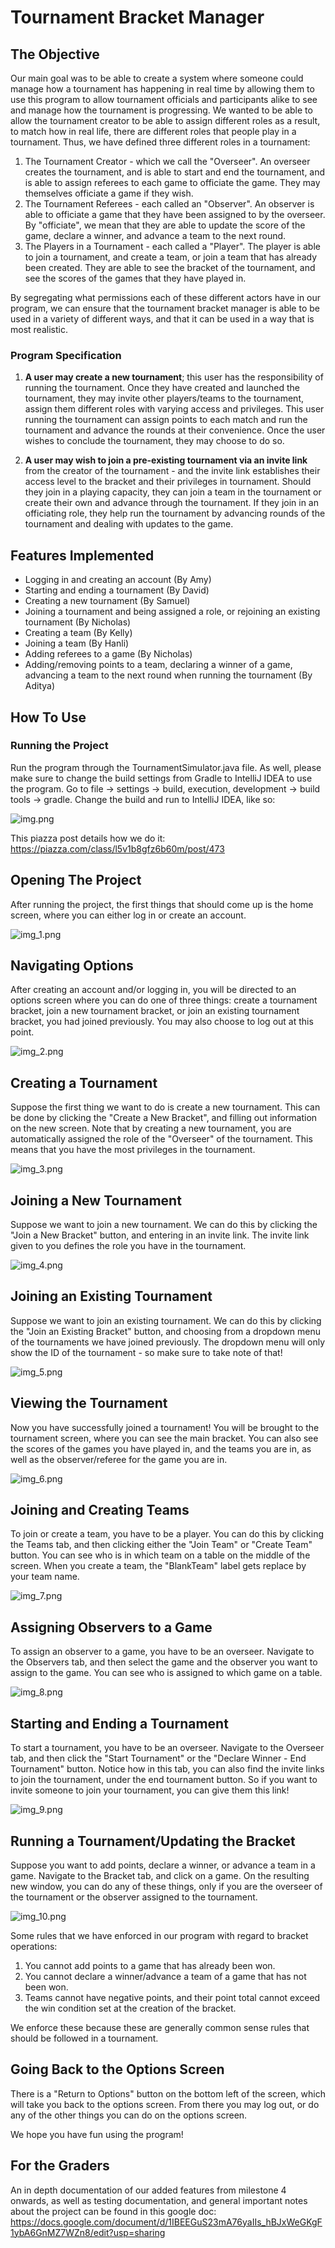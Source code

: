 # Tournament Bracket Manager

## The Objective
Our main goal was to be able to create a system where someone could manage how a tournament has happening in real time
by allowing them to use this program to allow tournament officials and participants alike to see and manage how the
tournament is progressing. We wanted to be able to allow the tournament creator to be able to assign different roles as
a result, to match how in real life, there are different roles that people play in a tournament. Thus, we have defined
three different roles in a tournament:
1. The Tournament Creator - which we call the "Overseer". An overseer creates the tournament, and is able to start
and end the tournament, and is able to assign referees to each game to officiate the game. They may themselves officiate
a game if they wish.
2. The Tournament Referees - each called an "Observer". An observer is able to officiate a game that they have been
assigned to by the overseer. By "officiate", we mean that they are able to update the score of the game, declare a
winner, and advance a team to the next round. 
3. The Players in a Tournament - each called a "Player". The player is able to join a tournament, and create a team,
or join a team that has already been created. They are able to see the bracket of the tournament, and see the scores of
the games that they have played in. 

By segregating what permissions each of these different actors have in our program, we can ensure that the tournament
bracket manager is able to be used in a variety of different ways, and that it can be used in a way that is most
realistic.

### Program Specification
1.  __A user may create a new tournament__; this user has the responsibility of running
    the tournament. Once they have created and launched the tournament, they may invite other
    players/teams to the tournament, assign them different roles with varying access and
    privileges. This user running the tournament can assign points to each match and run the
    tournament and advance the rounds at their convenience. Once the user wishes to conclude
    the tournament, they may choose to do so.


2. __A user may wish to join a pre-existing tournament via an invite link__ from the creator of the
tournament - and the invite link establishes their access level to the bracket and their privileges
in tournament. Should they join in a playing capacity, they can join a team in the tournament or
create their own and advance through the tournament. If they join in an officiating role, they
help run the tournament by advancing rounds of the tournament and dealing with updates to
the game.

## Features Implemented

* Logging in and creating an account (By Amy)
* Starting and ending a tournament (By David)
* Creating a new tournament (By Samuel)
* Joining a tournament and being assigned a role, or rejoining an existing tournament (By Nicholas)
* Creating a team (By Kelly)
* Joining a team (By Hanli)
* Adding referees to a game (By Nicholas)
* Adding/removing points to a team, declaring a winner of a game, advancing a team to the next round when
running the tournament (By Aditya)


## How To Use
### Running the Project
Run the program through the TournamentSimulator.java file. As well, please 
make sure to change the build settings from Gradle to IntelliJ IDEA to use the program. Go to file -> settings -> build, 
execution, development -> build tools -> gradle. Change the build and run to IntelliJ IDEA, like
so:

![img.png](images/readme_images/img.png)

This piazza post details how we do it: https://piazza.com/class/l5v1b8gfz6b60m/post/473

## Opening The Project
After running the project, the first things that should come up is the home screen, where you can either log in or 
create an account.

![img_1.png](images/readme_images/img_1.png)

## Navigating Options
After creating an account and/or logging in, you will be directed to an options screen where you can do one of three 
things: create a tournament bracket, join a new tournament bracket, or join an existing tournament bracket, you had
joined previously. You may also choose to log out at this point.

![img_2.png](images/readme_images/img_2.png)

## Creating a Tournament
Suppose the first thing we want to do is create a new tournament. This can be done by clicking the "Create a New Bracket",
and filling out information on the new screen. Note that by creating a new tournament, you are automatically assigned
the role of the "Overseer" of the tournament. This means that you have the most privileges in the tournament.

![img_3.png](images/readme_images/img_3.png)

## Joining a New Tournament
Suppose we want to join a new tournament. We can do this by clicking the "Join a New Bracket" button, and entering
in an invite link. The invite link given to you defines the role you have in the tournament. 

![img_4.png](images/readme_images/img_4.png)

## Joining an Existing Tournament
Suppose we want to join an existing tournament. We can do this by clicking the "Join an Existing Bracket" button, and
choosing from a dropdown menu of the tournaments we have joined previously. The dropdown menu will only show the
ID of the tournament - so make sure to take note of that!

![img_5.png](images/readme_images/img_5.png)

## Viewing the Tournament
Now you have successfully joined a tournament! You will be brought to the tournament screen, where you can see the
main bracket. You can also see the scores of the games you have played in, and the teams you are in, as well as the 
observer/referee for the game you are in.

![img_6.png](images/readme_images/img_6.png)


## Joining and Creating Teams
To join or create a team, you have to be a player. You can do this by clicking the Teams tab, and then clicking either
the "Join Team" or "Create Team" button. You can see who is in which team on a table on the middle of the screen. 
When you create a team, the "BlankTeam" label gets replace by your team name. 

![img_7.png](images/readme_images/img_7.png)

## Assigning Observers to a Game
To assign an observer to a game, you have to be an overseer. Navigate to the Observers tab, and then select the game
and the observer you want to assign to the game. You can see who is assigned to which game on a table. 

![img_8.png](images/readme_images/img_8.png)

## Starting and Ending a Tournament

To start a tournament, you have to be an overseer. Navigate to the Overseer tab, and then click the "Start Tournament"
or the "Declare Winner - End Tournament" button. Notice how in this tab, you can also find the invite links to join
the tournament, under the end tournament button. So if you want to invite someone to join your tournament, you can give 
them this link!

![img_9.png](images/readme_images/img_9.png)

## Running a Tournament/Updating the Bracket

Suppose you want to add points, declare a winner, or advance a team in a game. Navigate to the Bracket tab, and click
on a game. On the resulting new window, you can do any of these things, only if you are the overseer of the tournament
or the observer assigned to the tournament.

![img_10.png](images/readme_images/img_10.png)

Some rules that we have enforced in our program with regard to bracket operations:
1. You cannot add points to a game that has already been won.
2. You cannot declare a winner/advance a team of a game that has not been won.
3. Teams cannot have negative points, and their point total cannot exceed the win condition set at the creation of the
bracket. 

We enforce these because these are generally common sense rules that should be followed in a tournament.

## Going Back to the Options Screen
There is a "Return to Options" button on the bottom left of the screen, which will take you back to the options screen.
From there you may log out, or do any of the other things you can do on the options screen.

We hope you have fun using the program!

## For the Graders
An in depth documentation of our added features from milestone 4 onwards, as well as testing documentation, and 
general important notes about the project can be found in this google doc: 
https://docs.google.com/document/d/1IBEEGuS23mA76yaIIs_hBJxWeGKgF1ybA6GnMZ7WZn8/edit?usp=sharing 
